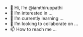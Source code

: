 - 👋 Hi, I’m @iamthiruppathi
- 👀 I’m interested in ...
- 🌱 I’m currently learning ...
- 💞️ I’m looking to collaborate on ...
- 📫 How to reach me ...

<!---
iamthiruppathi/iamthiruppathi is a ✨ special ✨ repository because its `README.md` (this file) appears on your GitHub profile.
You can click the Preview link to take a look at your changes.
--->
